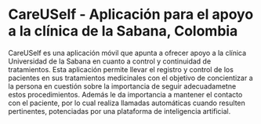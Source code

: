 # CareUSelf - Aplicación para el apoyo a la clínica de la Sabana, Colombia

CareUSelf es una aplicación móvil que apunta a ofrecer apoyo a la clínica Universidad de la Sabana en cuanto a control y continuidad de tratamientos. Esta aplicación permite llevar el registro y control de los pacientes en sus tratamientos medicinales con el objetivo de concientizar a la persona en cuestión sobre la importancia de seguir adecuadametne estos procedimientos. Además le da importancia a mantener el contacto con el paciente, por lo cual realiza llamadas automáticas cuando resulten pertinentes, potenciadas por una plataforma de inteligencia artificial. 
